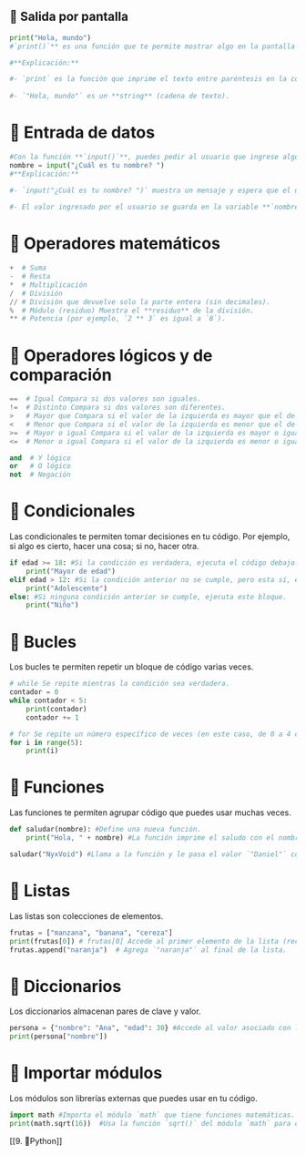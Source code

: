 ## 🔹 Salida por pantalla
```python
print("Hola, mundo")
#`print()`** es una función que te permite mostrar algo en la pantalla (consola). Es muy útil para verificar si tu código está funcionando correctamente.

#**Explicación:**

#- `print` es la función que imprime el texto entre paréntesis en la consola.
    
#- `"Hola, mundo"` es un **string** (cadena de texto).
```

# 🔹 Entrada de datos

```python
#Con la función **`input()`**, puedes pedir al usuario que ingrese algo.
nombre = input("¿Cuál es tu nombre? ") 
#**Explicación:**

#- `input("¿Cuál es tu nombre? ")` muestra un mensaje y espera que el usuario ingrese algo.
    
#- El valor ingresado por el usuario se guarda en la variable **`nombre`**.
```

# 🔹 Operadores matemáticos

```python
+  # Suma
-  # Resta
*  # Multiplicación
/  # División
// # División que devuelve solo la parte entera (sin decimales).
%  # Módulo (residuo) Muestra el **residuo** de la división.
** # Potencia (por ejemplo, `2 ** 3` es igual a `8`).
```

# 🔹 Operadores lógicos y de comparación


```python
==  # Igual Compara si dos valores son iguales.
!=  # Distinto Compara si dos valores son diferentes.
>   # Mayor que Compara si el valor de la izquierda es mayor que el de la derecha.
<   # Menor que Compara si el valor de la izquierda es menor que el de la derecha.
>=  # Mayor o igual Compara si el valor de la izquierda es mayor o igual que el de la derecha.
<=  # Menor o igual Compara si el valor de la izquierda es menor o igual que el de la derecha.

and  # Y lógico
or   # O lógico
not  # Negación
```

# 🔹 Condicionales

Las condicionales te permiten tomar decisiones en tu código. Por ejemplo, si algo es cierto, hacer una cosa; si no, hacer otra.

```python
if edad >= 18: #Si la condición es verdadera, ejecuta el código debajo.
    print("Mayor de edad")
elif edad > 12: #Si la condición anterior no se cumple, pero esta sí, ejecuta este bloque.
    print("Adolescente")
else: #Si ninguna condición anterior se cumple, ejecuta este bloque.
    print("Niño")
```

# 🔹 Bucles

Los bucles te permiten repetir un bloque de código varias veces.

```python
# while Se repite mientras la condición sea verdadera.
contador = 0
while contador < 5:
    print(contador)
    contador += 1

# for Se repite un número específico de veces (en este caso, de 0 a 4 con `range(5)`).
for i in range(5):
    print(i)
```
# 🔹 Funciones

Las funciones te permiten agrupar código que puedes usar muchas veces.

```python
def saludar(nombre): #Define una nueva función.
    print("Hola, " + nombre) #La función imprime el saludo con el nombre que se le pase.

saludar("NyxVoid") #Llama a la función y le pasa el valor `"Daniel"` como argumento.
```

# 🔹 Listas

Las listas son colecciones de elementos.

```python
frutas = ["manzana", "banana", "cereza"] 
print(frutas[0]) # frutas[0] Accede al primer elemento de la lista (recuerda que Python empieza a contar desde 0).
frutas.append("naranja")  # Agrega `"naranja"` al final de la lista.
```

# 🔹 Diccionarios

Los diccionarios almacenan pares de clave y valor.

```python
persona = {"nombre": "Ana", "edad": 30} #Accede al valor asociado con la clave `"nombre"` (en este caso, `"Ana"`).
print(persona["nombre"])
```

# 🔹 Importar módulos

Los módulos son librerías externas que puedes usar en tu código.

```python
import math #Importa el módulo `math` que tiene funciones matemáticas.
print(math.sqrt(16))  #Usa la función `sqrt()` del módulo `math` para obtener la raíz cuadrada de 16.
```

[[9. 🐍Python]]
